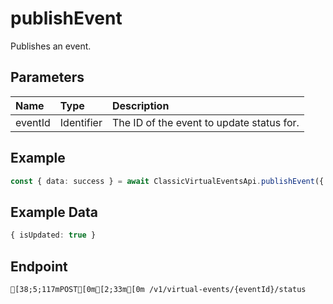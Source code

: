 
# publishEvent
Publishes an event.


## Parameters
| Name    | Type       | Description                               |
| :------ | :--------- | :---------------------------------------- |
| eventId | Identifier | The ID of the event to update status for. |



## Example
```ts copy showLineNumbers
const { data: success } = await ClassicVirtualEventsApi.publishEvent({ eventId: "6533473338141704368" }); 
```


## Example Data
```ts copy showLineNumbers
{ isUpdated: true } 
```


## Endpoint
```ansi
[38;5;117mPOST[0m[2;33m[0m /v1/virtual-events/{eventId}/status
```
  
